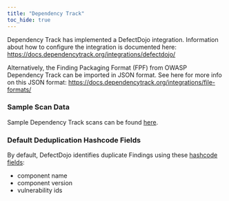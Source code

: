 ```yaml
---
title: "Dependency Track"
toc_hide: true
---
```

Dependency Track has implemented a DefectDojo integration. Information about
how to configure the integration is documented here:
https://docs.dependencytrack.org/integrations/defectdojo/

Alternatively, the Finding Packaging Format (FPF) from OWASP Dependency Track can be
imported in JSON format. See here for more info on this JSON format:
<https://docs.dependencytrack.org/integrations/file-formats/>

### Sample Scan Data
Sample Dependency Track scans can be found [here](https://github.com/DefectDojo/django-DefectDojo/tree/master/unittests/scans/dependency_track).

### Default Deduplication Hashcode Fields
By default, DefectDojo identifies duplicate Findings using these [hashcode fields](https://docs.defectdojo.com/en/working_with_findings/finding_deduplication/about_deduplication/):

- component name
- component version
- vulnerability ids
